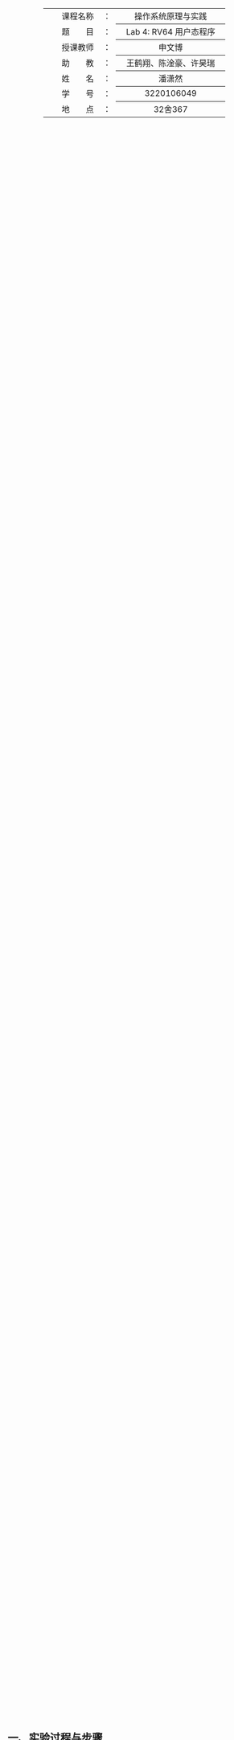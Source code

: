 <div class="cover" style="page-break-after:always;width:100%;height:100%;border:none;margin: 0 auto;text-align:center;">
    <div style="width:60%;margin: 0 auto;height:0;padding-bottom:10%;">
        </br>
        <img src="https://raw.githubusercontent.com/Keldos-Li/pictures/main/typora-latex-theme/ZJU-name.svg" alt="校名" style="width:100%;"/>
    </div>
    </br></br></br></br></br>
    <div style="width:60%;margin: 0 auto;height:0;padding-bottom:40%;">
        <img src="https://raw.githubusercontent.com/Keldos-Li/pictures/main/typora-latex-theme/ZJU-logo.svg" alt="校徽" style="width:100%;"/>
    </div>
    </br></br></br></br></br></br></br></br>
    </br>
    </br>
    <table style="border:none;text-align:center;width:72%;font-size:14px; margin: 0 auto;">
    <tbody style="font-size:12pt;">
        <tr style="font-weight:normal;"> 
            <td style="width:20%;text-align:right;">课程名称</td>
            <td style="width:2%">：</td> 
            <td style="width:40%;font-weight:normal;border-bottom: 1px solid;text-align:center;"> 操作系统原理与实践</td>     </tr>
        <tr style="font-weight:normal;"> 
            <td style="width:20%;text-align:right;">题　　目</td>
            <td style="width:2%">：</td> 
            <td style="width:40%;font-weight:normal;border-bottom: 1px solid;text-align:center;">Lab 4: RV64 用户态程序</td>     </tr>
        <tr style="font-weight:normal;"> 
            <td style="width:20%;text-align:right;">授课教师</td>
            <td style="width:2%">：</td> 
            <td style="width:40%;font-weight:normal;border-bottom: 1px solid;text-align:center;">申文博</td>     </tr>
         <tr style="font-weight:normal;"> 
            <td style="width:20%;text-align:right;">助　　教</td>
            <td style="width:2%">：</td> 
            <td style="width:40%;font-weight:normal;border-bottom: 1px solid;text-align:center;">王鹤翔、陈淦豪、许昊瑞</td>     </tr>
        <tr style="font-weight:normal;"> 
            <td style="width:20%;text-align:right;">姓　　名</td>
            <td style="width:2%">：</td> 
            <td style="width:40%;font-weight:normal;border-bottom: 1px solid;text-align:center;">潘潇然</td>     </tr>
        <tr style="font-weight:normal;"> 
            <td style="width:20%;text-align:right;">学　　号</td>
            <td style="width:2%">：</td> 
            <td style="width:40%;font-weight:normal;border-bottom: 1px solid;text-align:center;">3220106049</td>     </tr>
         <tr style="font-weight:normal;"> 
            <td style="width:20%;text-align:right;">地　　点</td>
            <td style="width:2%">：</td> 
            <td style="width:40%;font-weight:normal;border-bottom: 1px solid;text-align:center;">32舍367</td>     </tr>
</tbody>              
</table></div>


## 一、实验过程与步骤

1. 准备工程，在`defs.h`添加以下内容，并按文档要求放置好各文件位置

   ```c
   #define USER_START (0x0000000000000000)  // user space start virtual address
   #define USER_END (0x0000004000000000)    // user space end virtual address
   ```

   修改根目录下的Makefile，加入`user`

   ```makefile
   all: clean
   	...
   	$(MAKE) -C user all
   	...
   clean:
   	...
   	$(MAKE) -C user clean
   	...
   ```

2. 创建用户态进程

   - 由于在本次实验中创建用户态进程我们需要对`sepc`, `sstauts`, `sscratch`进行设置，同时还需要加入用户态页表，因此需要在线程数据结构中加入对应内容
   
     ```c
     /* 线程状态段数据结构 */
     struct thread_struct {
       uint64_t ra;
       uint64_t sp;
       uint64_t s[12];
       uint64_t sepc, sstatus, sscratch;
     };
     
     /* 线程数据结构 */
     struct task_struct {
       uint64_t state;     // 线程状态
       uint64_t counter;   // 运行剩余时间
       uint64_t priority;  // 运行优先级 1 最低 10 最高
       uint64_t pid;       // 线程 id
     
       struct thread_struct thread;
       uint64_t *pgd;  // 用户态页表
     };
     ```
   
   - 接下来，我们需要对这个新的线程数据结构进行初始化，同时对每个进程创建页表，设置用户栈等信息。
   
     ```c
     extern char _sramdisk[];
     extern char _eramdisk[];
     extern uint64_t swapper_pg_dir[];
     
     void *memcpy(void *dst, const void *src, size_t n) {
       char *str1 = (char *)dst;
       char *str2 = (char *)src;
       for (uint64_t i = 0; i < n; ++i) *(str1++) = *(str2++);
       return dst;
     }
     void task_init() {
       ...
     
       for (int i = 1; i < NR_TASKS; ++i) {
         void *task_page = kalloc();
         if (!task_page) {
           printk("kalloc failed\n");
           return;
         }
         task[i] = (struct task_struct *)task_page;
         task[i]->pid = i;
         task[i]->state = TASK_RUNNING;
         task[i]->counter = 0;
         task[i]->priority =
             PRIORITY_MIN + rand() % (PRIORITY_MAX - PRIORITY_MIN + 1);
         task[i]->thread.ra = (uint64_t)__dummy;
         task[i]->thread.sp = (uint64_t)((unsigned long)task_page + PGSIZE);
         uint64_t sstatus = 0;
         sstatus &= ~(1 << 8);
         task[i]->thread.sstatus = sstatus | (1 << 5) | (1 << 18);
         task[i]->thread.sscratch = USER_END;
         task[i]->pgd = (uint64_t *)kalloc();
         if (!task[i]->pgd) {
           printk("kalloc failed\n");
           return;
         }
         memcpy((void *)task[i]->pgd, (void *)swapper_pg_dir, PGSIZE);
         // 将uapp所在的页面映射到每个进程的页表中
         task[i]->thread.sepc = (uint64_t)USER_START;
         void *uapp = alloc_pages(((uint64_t)_eramdisk - (uint64_t)_sramdisk + PGSIZE - 1) / PGSIZE);
         memcpy(uapp, _sramdisk, (uint64_t)_eramdisk - (uint64_t)_sramdisk);
         create_mapping(task[i]->pgd, USER_START, (uint64_t)uapp - PA2VA_OFFSET,
            (uint64_t)(_eramdisk - _sramdisk), 0x1f);
         // 用户态栈
         void *user_stack_page = kalloc();
         if (!user_stack_page) {
           printk("kalloc failed\n");
           return;
         }
         create_mapping(task[i]->pgd, USER_END - PGSIZE,
                        (uint64_t)user_stack_page - PA2VA_OFFSET, PGSIZE, 0x17);
       }
     
       printk("...task_init done!\n");
     }
     
     ```
   
     - 我们首先将`sepc`设置为`USER_START`,`sscratch`设置为`USER_END`，即用户态的栈指针地址。接下来，我们要设置`sstatus`。其中`SPP`位于`sstatus[8]`，为0表示进入S-Mode之前是用户态，因此我们需要设置为0；`SPIE`位于`sstatus[5]`，将其置为1，表示进入S-Mode之前终端使能开启，这样我们返回用户态之后就能正常开启中断使能了；`SUM`位于`sstatus[18]`，将其设为1使得在S-Mode之下可以访问用户态的页面。我们通过位运算设置上述各位。
   
       <div align="center"><img src="https://pixe1ran9e.oss-cn-hangzhou.aliyuncs.com/image-20241127203856291.png" alt="image-20241127203856291"  /></div>
   
     - 接下来，我们首先为每个进程创建自己的页表，我们首先将内核态页表`swapper_pg_dir`复制到`task->pgd`，这里的`memcpy`是我们自己实现的。
   
     - 复制之后，我们首先根据`uapp`的始末地址，即`_sramdisk`和`_eramdisk`计算需要的页数量。之后，我们将`uapp`映射到新申请的页上，并存入页表，设置正确的权限`0x1f`(U|X|W|R|V)
   
     - 之后我们申请用户态栈，我们新申请一页并从用户态地址末尾开始映射，并设置权限`0x17`(U|-|W|R|V)
   
3. 修改`__switch_to`。在`__switch_to`中，我们首先需要存储`prev`的各项寄存器值，包括新增加的`sepc`,`sstatus`,`sscratch`，之后再取出来`next`的寄存器值。在此之后，我们通过`next`的栈指针将我们在`task_init`中设置的`pgd`取出，并通过和lab3中相同的操作转换为`satp`，这里记得要减去`PA2VA_OFFSET`。最后我们通过`sfence.vma`刷新TLB和ICache

   ```assembly
   __switch_to:    
       # save state to prev process
       addi t0,a0,32
       sd ra, 0(t0)          
       sd sp, 8(t0)          
       sd s0, 16(t0)         
       sd s1, 24(t0)         
       sd s2, 32(t0)         
       sd s3, 40(t0)       
       sd s4, 48(t0)         
       sd s5, 56(t0)         
       sd s6, 64(t0)        
       sd s7, 72(t0)        
       sd s8, 80(t0)         
       sd s9, 88(t0)         
       sd s10, 96(t0)       
       sd s11, 104(t0)  
       csrr t1, sepc
       sd t1, 112(t0)
       csrr t1, sstatus
       sd t1, 120(t0)  
       csrr t1, sscratch
       sd t1, 128(t0)
   
       # restore state from next process  
       addi t0,a1,32
       ld ra, 0(t0)          
       ld sp, 8(t0)          
       ld s0, 16(t0)         
       ld s1, 24(t0)         
       ld s2, 32(t0)        
       ld s3, 40(t0)        
       ld s4, 48(t0)         
       ld s5, 56(t0)         
       ld s6, 64(t0)       
       ld s7, 72(t0)        
       ld s8, 80(t0)        
       ld s9, 88(t0)         
       ld s10, 96(t0)        
       ld s11, 104(t0)     
       ld t1, 112(t0)
       csrw sepc, t1
       ld t1, 120(t0)
       csrw sstatus, t1
       ld t1, 128(t0)
       csrw sscratch, t1    
    
       # satp
       ld t1, 136(t0)
       li t0, 0xffffffdf80000000
       sub t1, t1, t0
       srli t1, t1, 12
       li t2, 8
       slli t2, t2, 60
       or t1, t1, t2
       csrw satp, t1
   
       sfence.vma zero, zero
   
       ret 
   ```

4. 更新中断处理逻辑

   - 修改`__dummy`。我们需要通过`__dummy`进入用户态模式，因此我们需要在此进行用户栈和内核栈的切换。在前面设置中，我们将`sscratch`设置为用户栈顶，因此我们只需要交换`sp`和`sscratch`即可。之后调用`sret`，这时候我们就会跳转到`sepc`对应的地址，即用户程序开端。

     ```assembly
         .extern dummy
         .globl __dummy
     __dummy:
         csrr t0, sscratch
         csrw sscratch, sp
         mv sp, t0
         sret
     ```

   - 修改`_traps`。首先注意到`pt_regs`中由低地址往高地址依次存储，因此我们的`sd`和`ld`也要按照此顺序，同时需要加入`sepc`和`sstatus`。此外，我们在进入`_traps`时，首先需要判断此trap是否是由用户态触发，如果是我们则需要切换到内核线程，并在结束后切换回用户线程。这里我们通过判断`sscratch`实现，因为如果来自用户线程，此寄存器值就不为0。

     ```assembly
     _traps:
         csrr t0, sscratch
         beq t0, x0, _skip_init_traps
         csrw sscratch, sp
         mv sp, t0
     _skip_init_traps:
         # 1. save 32 registers and sepc to stack
         addi sp, sp, -272      
         sd x0, 0(sp)
         sd x1, 8(sp)
         sd x2, 16(sp)
         sd x3, 24(sp)
         sd x4, 32(sp)
         sd x5, 40(sp)
         sd x6, 48(sp)
         sd x7, 56(sp)
         sd x8, 64(sp)
         sd x9, 72(sp)
         sd x10, 80(sp)
         sd x11, 88(sp)
         sd x12, 96(sp)
         sd x13, 104(sp)
         sd x14, 112(sp)
         sd x15, 120(sp)
         sd x16, 128(sp)
         sd x17, 136(sp)
         sd x18, 144(sp)
         sd x19, 152(sp)
         sd x20, 160(sp)
         sd x21, 168(sp)
         sd x22, 176(sp)
         sd x23, 184(sp)
         sd x24, 192(sp)
         sd x25, 200(sp)
         sd x26, 208(sp)
         sd x27, 216(sp)
         sd x28, 224(sp)
         sd x29, 232(sp)
         sd x30, 240(sp)
         sd x31, 248(sp)
         csrr t0, sepc
         sd t0, 256(sp)
         csrr t0, sstatus
         sd t0, 264(sp)
     
         # 2. call trap_handler     
         csrr a0, scause
         csrr a1, sepc
         mv a2, sp       
         call trap_handler      
     
         # 3. restore sepc and 32 registers (x2(sp) should be restore last) from stack  
         ld x0, 0(sp)
         ld x1, 8(sp)
         ld x3, 24(sp)
         ld x4, 32(sp)
         ld x5, 40(sp)
         ld x6, 48(sp)
         ld x7, 56(sp)
         ld x8, 64(sp)
         ld x9, 72(sp)
         ld x10, 80(sp)
         ld x11, 88(sp)
         ld x12, 96(sp)
         ld x13, 104(sp)
         ld x14, 112(sp)
         ld x15, 120(sp)
         ld x16, 128(sp)
         ld x17, 136(sp)
         ld x18, 144(sp)
         ld x19, 152(sp)
         ld x20, 160(sp)
         ld x21, 168(sp)
         ld x22, 176(sp)
         ld x23, 184(sp)
         ld x24, 192(sp)
         ld x25, 200(sp)
         ld x26, 208(sp)
         ld x27, 216(sp)
         ld x28, 224(sp)
         ld x29, 232(sp)
         ld x30, 240(sp)
         ld x31, 248(sp)
         ld t0, 256(sp)
         csrw sepc, t0
         ld t0, 264(sp)
         csrw sstatus, t0
         ld x2, 16(sp)
         addi sp, sp, 272
         
         csrr t0, sscratch
         beq t0, x0, _skip_sret_traps
         csrw sscratch, sp
         mv sp, t0
     _skip_sret_traps:
         # 4. return from trap
         sret                 
     ```

   - 修改`trap_handler`。在`trap_handler`中我们需要添加一个参数`struct pt_regs *regs`以进行系统调用。如果`scause`为`0x8`，表示这里为`ecall`，那么我们就要调用我们在后面即将讲述的`sys_call`函数并手动将`sepc`加4跳出trap

     ```c
     void trap_handler(uint64_t scause, uint64_t sepc, struct pt_regs *regs) {
       //   printk("[S] Supervisor Mode Trap: scause: %lx, sepc: %lx\n", scause,
       //   sepc);
       if (scause & 0x8000000000000000)       // if interrupt
         if (scause == 0x8000000000000005) {  // if timer interrupt
           //   printk("[S] Supervisor Mode Timer Interrupt\n");
           clock_set_next_event();
           do_timer();
         } else {
           printk("[S] Supervisor Mode Other Interrupt (scause: %lx, sepc: %lx).\n",
                  scause, sepc);
           while (1);
         }
       else {
         if (scause == 0x8) {
           //   printk("[S] Supervisor Mode Environment Call from U-mode.\n");
           sys_call(regs);
           regs->sepc += 4;
         } else {
           printk("[S] Supervisor Mode Exception (scause: %lx, sepc: %lx).\n",
                  scause, sepc);
           while (1);
         }
       }
       return;
     }
     ```

5. 添加系统调用。我们首先捕获`a7`，即`eid`，根据编号跳转到对应的函数。

   - 如果是`sys_write`，我们首先判断`fd`是否为1，是则继续输出，否则输出报错。我们将要输出的内容和其长度从`a1`和`a2`中读出并利用`printk`进行输出
   - 如果是`sys_getpid`，我们直接将返回`a0`设为当前进程`current`的pid即可

   ```c
   extern struct task_struct *current;
   
   void sys_call(struct pt_regs *regs) {
     //   printk("syscall %d\n", regs->s[17]);
     if (regs->s[17] == SYS_WRITE)
       sys_write(regs);
     else if (regs->s[17] == SYS_GETPID)
       sys_getpid(regs);
   }
   
   void sys_write(struct pt_regs *regs) {
     if (regs->s[10] == (uint64_t)1) {
       char *buf = (char *)regs->s[11];
       uint64_t count = regs->s[12];
       for (uint64_t i = 0; i < count; i++) printk("%c", buf[i]);
       regs->s[10] = count;
     } else
       printk("fd value error,fd = %d\n", regs->s[10]);
   }
   
   void sys_getpid(struct pt_regs *regs) {
     //   printk("pid = %d\n", current->pid);
     regs->s[10] = current->pid;
   }
   ```

6. 调整时钟中断

   - 在`start_kernel()`中，在`test()`之前调用`schedule()`

     ```c
     int start_kernel() {
       printk("2024");
       printk(" ZJU Operating System\n");
       schedule();
       test();
       return 0;
     }
     ```

   - 将 `head.S` 中设置 sstatus.SIE 的逻辑注释掉

7. 测试纯二进制文件。运行`make TEST_SCHED=1 run`，得到如下输出，成功！

   ```
   2024 ZJU Operating System
   SET [PID = 1 PRIORITY = 7 COUNTER = 7]
   SET [PID = 2 PRIORITY = 10 COUNTER = 10]
   SET [PID = 3 PRIORITY = 4 COUNTER = 4]
   SET [PID = 4 PRIORITY = 1 COUNTER = 1]
   
   switch to [PID = 2 PRIORITY = 10 COUNTER = 10]
   [U-MODE] pid: 2, sp is 0x3fffffffe0, this is print No.1
   [U-MODE] pid: 2, sp is 0x3fffffffe0, this is print No.2
   [U-MODE] pid: 2, sp is 0x3fffffffe0, this is print No.3
   [U-MODE] pid: 2, sp is 0x3fffffffe0, this is print No.4
   [U-MODE] pid: 2, sp is 0x3fffffffe0, this is print No.5
   
   switch to [PID = 1 PRIORITY = 7 COUNTER = 7]
   [U-MODE] pid: 1, sp is 0x3fffffffe0, this is print No.1
   [U-MODE] pid: 1, sp is 0x3fffffffe0, this is print No.2
   [U-MODE] pid: 1, sp is 0x3fffffffe0, this is print No.3
   [U-MODE] pid: 1, sp is 0x3fffffffe0, this is print No.4
   
   switch to [PID = 3 PRIORITY = 4 COUNTER = 4]
   [U-MODE] pid: 3, sp is 0x3fffffffe0, this is print No.1
   [U-MODE] pid: 3, sp is 0x3fffffffe0, this is print No.2
   [U-MODE] pid: 3, sp is 0x3fffffffe0, this is print No.3
   
   switch to [PID = 4 PRIORITY = 1 COUNTER = 1]
   [U-MODE] pid: 4, sp is 0x3fffffffe0, this is print No.1
   SET [PID = 1 PRIORITY = 7 COUNTER = 7]
   SET [PID = 2 PRIORITY = 10 COUNTER = 10]
   SET [PID = 3 PRIORITY = 4 COUNTER = 4]
   SET [PID = 4 PRIORITY = 1 COUNTER = 1]
   
   switch to [PID = 2 PRIORITY = 10 COUNTER = 10]
   [U-MODE] pid: 2, sp is 0x3fffffffe0, this is print No.6
   [U-MODE] pid: 2, sp is 0x3fffffffe0, this is print No.7
   [U-MODE] pid: 2, sp is 0x3fffffffe0, this is print No.8
   [U-MODE] pid: 2, sp is 0x3fffffffe0, this is print No.9
   
   switch to [PID = 1 PRIORITY = 7 COUNTER = 7]
   [U-MODE] pid: 1, sp is 0x3fffffffe0, this is print No.5
   [U-MODE] pid: 1, sp is 0x3fffffffe0, this is print No.6
   [U-MODE] pid: 1, sp is 0x3fffffffe0, this is print No.7
   
   switch to [PID = 3 PRIORITY = 4 COUNTER = 4]
   [U-MODE] pid: 3, sp is 0x3fffffffe0, this is print No.4
   [U-MODE] pid: 3, sp is 0x3fffffffe0, this is print No.5
   
   switch to [PID = 4 PRIORITY = 1 COUNTER = 1]
   [U-MODE] pid: 4, sp is 0x3fffffffe0, this is print No.2
   SET [PID = 1 PRIORITY = 7 COUNTER = 7]
   ...
   ```

8. 接下来，我们加入加载elf文件的部分

   - 首先修改`uapp.S`，将payload修改为ELF文件

     ```ass
     .section .uapp
     
     .incbin "uapp"
     ```

     - 接下来在`proc.c`中加入`load_program`函数。对每个类型为`PT_LOAD`的Segment，我们首先获取其`p_vaddr`，即Segment起始的用户态虚拟地址。由于此地址不一定按页对齐，因此我们需要取出其低12位，即offset。这样就可以得到我们最终要映射的内存大小是`p_memsz+offset`，并据此决定需要分配的页数并申请新页。之后我们将文件中从`p_offset`字节开始的`p_filesz`大小的内容复制到新页中。之后我们清零`[p_vaddr+p_filesz,p_vaddr+p_memsz]`。之后，我们根据`p_flags`为线程页表设置权限，这里要注意到`p_flags`每一位的含义并不与SV39页表项的一致，因此需要进行一定的移位处理。之后我们建立映射。最后我们将`sepc`设置为`e_entry`，即用户程序开始。

     ```c
     void load_program(struct task_struct *task) {
       Elf64_Ehdr *ehdr = (Elf64_Ehdr *)_sramdisk;
       Elf64_Phdr *phdrs = (Elf64_Phdr *)(_sramdisk + ehdr->e_phoff);
       for (int i = 0; i < ehdr->e_phnum; ++i) {
         Elf64_Phdr *phdr = phdrs + i;
         if (phdr->p_type == PT_LOAD) {
           uint64_t start_pg = phdr->p_vaddr;
           uint64_t pg_offset = phdr->p_vaddr & 0xfff;
           uint64_t size = phdr->p_memsz + pg_offset;
           void *page = alloc_pages((size + PGSIZE - 1) / PGSIZE);
           if (!page) {
             printk("alloc_pages failed\n");
             return;
           }
           memcpy((void *)(page + pg_offset), (void *)(_sramdisk + phdr->p_offset),
                  phdr->p_filesz);
           memset(page + pg_offset + phdr->p_filesz, 0,
                  phdr->p_memsz - phdr->p_filesz);
           uint64_t perm = 0x11 | ((phdr->p_flags & PF_X) << 3) |
                           ((phdr->p_flags & PF_W) << 1) |
                           ((phdr->p_flags & PF_R) >> 1);
           create_mapping(task->pgd, start_pg, (uint64_t)page - PA2VA_OFFSET, size,
                          perm);
         }
       }
       task->thread.sepc = (uint64_t)ehdr->e_entry;
     }
     ```

   - 此外，我们需要修改`task_init`函数，这里通过判断文件头是否是magic number，决定是否进入elf文件加载，否则按加载二进制文件处理。

     ```c
     Elf64_Ehdr *ehdr = (Elf64_Ehdr *)_sramdisk;
         if (*(uint64_t *)ehdr->e_ident == 0x10102464c457f) {
           load_program(task[i]);
         } else {
           task[i]->thread.sepc = (uint64_t)USER_START;
           void *uapp = alloc_pages(
               ((uint64_t)_eramdisk - (uint64_t)_sramdisk + PGSIZE - 1) / PGSIZE);
           memcpy(uapp, _sramdisk, (uint64_t)_eramdisk - (uint64_t)_sramdisk);
           create_mapping(task[i]->pgd, USER_START, (uint64_t)uapp - PA2VA_OFFSET,
                          (uint64_t)(_eramdisk - _sramdisk), 0x1f);
         }
     ```

   - 之后运行，我们同样得到正确的结果

     ```
     2024 ZJU Operating System
     SET [PID = 1 PRIORITY = 7 COUNTER = 7]
     SET [PID = 2 PRIORITY = 10 COUNTER = 10]
     SET [PID = 3 PRIORITY = 4 COUNTER = 4]
     SET [PID = 4 PRIORITY = 1 COUNTER = 1]
     
     switch to [PID = 2 PRIORITY = 10 COUNTER = 10]
     [U-MODE] pid: 2, sp is 0x3fffffffe0, this is print No.1
     [U-MODE] pid: 2, sp is 0x3fffffffe0, this is print No.2
     [U-MODE] pid: 2, sp is 0x3fffffffe0, this is print No.3
     [U-MODE] pid: 2, sp is 0x3fffffffe0, this is print No.4
     [U-MODE] pid: 2, sp is 0x3fffffffe0, this is print No.5
     
     switch to [PID = 1 PRIORITY = 7 COUNTER = 7]
     [U-MODE] pid: 1, sp is 0x3fffffffe0, this is print No.1
     [U-MODE] pid: 1, sp is 0x3fffffffe0, this is print No.2
     [U-MODE] pid: 1, sp is 0x3fffffffe0, this is print No.3
     [U-MODE] pid: 1, sp is 0x3fffffffe0, this is print No.4
     
     switch to [PID = 3 PRIORITY = 4 COUNTER = 4]
     [U-MODE] pid: 3, sp is 0x3fffffffe0, this is print No.1
     [U-MODE] pid: 3, sp is 0x3fffffffe0, this is print No.2
     [U-MODE] pid: 3, sp is 0x3fffffffe0, this is print No.3
     ...
     ```

## 二、实验心得

这次实验我认为整体的逻辑还算比较清晰，但在实验过程中还是遇到了一些困难。首先是我一开始的`_traps`存储顺序和文档中的示意图并不相同，因此我进行了修改，但在修改过程中，不小心在sd过程中过早读取了`x2`，即`sp`的值，导致程序出现错误，陷入了死循环。另外，我一开始并没有存储`x0`，因此实际上在`syscall`中捕获对应寄存器值时，我应该调整参数，但我一开始忘记了，就出现了错误。

此外在实验过程中，由于我需要知道在某些特定时刻的CSR寄存器，我就会在对应位置加入一行类似`csrr t0, sepc`的汇编指令，这样通过一些插件我就可以获取此时CSR寄存器的值，帮助我进行debug。

## 三、思考题

1. 我们在实验中使用的用户态线程和内核态线程的对应关系是怎样的？（一对一，一对多，多对一还是多对多）

- 一对一的关系。因为我们在`task_init`中为每一个内核态线程`task[i]`都载入了一个elf文件，其中包含对应的一个用户态线程。因此每个用户态线程在进入`_traps`的时候也都是切换到了对应的内核线程中。这些内核线程是相互独立的。因此是一对一的关系。

2. 系统调用返回为什么不能直接修改寄存器？

- 因为在进入系统调用前后，我们在`_traps`中通过栈在存储和恢复寄存器的值。因此这时候，我们如果在系统调用中，直接对寄存器进行修改，在退出系统调用，返回`_traps`的时候，对应寄存器的值就会被恢复为栈所存储的值。因此我们需要通过`regs`来修改栈上的内容，从而达到修改对应寄存器值的目的。

3. 针对系统调用，为什么要手动将 sepc + 4？

- 因为在系统调用后，我们希望执行系统调用的下一行指令。如果我们不手动将`sepc`加4，`sepc`对应地址仍然是系统调用，会陷入死循环。因此我们加4之后才可以正常运行程序。

4. 为什么 Phdr 中，`p_filesz` 和 `p_memsz` 是不一样大的，它们分别表示什么？

- `p_filesz`(file size)表示此Segment在ELF文件的大小，`p_memsz`(memory size)表示此Segment加载到内存后实际占用的大小
- 如果 `p_memsz` **大于** `p_filesz`，则表示该段在内存中比在文件中占用更多空间。通常，这部分额外的空间需要被初始化为0。`p_filesz` 不能大于 `p_memsz`。
- 这是因为，`.bss`段存储未初始化的静态变量，把这些变量存在磁盘上是浪费的，因此它并不会储存在ELF文件中，只在ELF文件加载到内存后才占据空间，而同前面提到的，这部分通常设为0，仅作占位。

5. 为什么多个进程的栈虚拟地址可以是相同的？用户有没有常规的方法知道自己栈所在的物理地址？

- 因为每个进程的页表是相互独立的，相同的虚拟地址会经过页表映射到不同的物理地址，互不冲突。

- 常规方法下用户无法知道自己栈所在的物理地址，因为虚拟内存将物理内存与用户进程隔离开，用户在用户态无法知道页表的具体映射机制，没有对应的权限去walk对应的页表。这样也是处于安全考虑，避免用户访问其他进程或内核。

- 但如果具备某些权限，在Linux下可以通过访问`/proc/pid/pagemap`文件，在该文件中每一页生成了一个64bit的描述符，来描述虚拟地址这一页对应的物理页帧号信息，内容如下。其中我们观察到0-54位即为物理帧号，再通过其他syscall获取页大小，就可以计算得到物理地址。

  <div align="center"><img src="https://pixe1ran9e.oss-cn-hangzhou.aliyuncs.com/image-20241128011409214.png" alt="image-20241128011409214"  /></div>